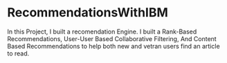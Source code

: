 # RecommendationsWithIBM

In this Project, I built a recomendation Engine. I built a Rank-Based Recommendations, User-User Based Collaborative Filtering, And Content Based Recommendations to help both new and vetran users find an article to read.

